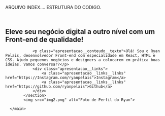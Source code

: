 ARQUIVO INDEX.... ESTRUTURA DO CODIGO.


<!DOCTYPE html>
<html lang="pt-br">  <!--LINGUAGEM DA PAGINA-->
<head>
    <meta charset="UTF-8">
    <meta name="viewport" content="width=device-width, initial-scale=1.0">
    <title>Portfólio</title>
    <link rel="stylesheet" href="style.css">  <!-- SERVE PARA LINKAR A PAGINA HML COM A CSS-->
</head>
<body>
      <header></header>
      <main class="apresentacao">
            <section class="apresentacao__conteudo">
                <h1 class="apresentacao__titulo">Eleve seu negócio digital a outro nível <strong class="Destaque-do-titulo"> com um Front-end de qualidade!</strong> </h1> <!--ADCIONAR O CLASS NO STRONG PARA ESPECIFICAR O LOCAL QUE SERA EDITADO-->

                <p class="apresentacao__conteudo__texto">Olá! Sou o Ryan Pelais, desenvolvedor Front-end com especialidade em React, HTML e CSS. Ajudo pequenos negócios e designers a colocarem em prática boas ideias. Vamos conversar?</p>
                <div class="apresentacao__links">
                    <a class="apresentacao__links__links" href="https://Instagram.com/ryanpelais">Instagram</a>
                    <a class="apresentacao__links__links" href="https://github.com/ryanpelais">Github</a>
                </div>
            </section>
            <img src="img2.png" alt="Foto de Perfil do Ryan">

      </main>
</body>
</html>




